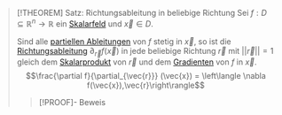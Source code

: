 >[!THEOREM] Satz: Richtungsableitung in beliebige Richtung
>Sei $f: D\subseteq\mathbb{R}^n\to\mathbb{R}$ ein [Skalarfeld](Skalarfeld.md) und $\vec{x}\in D$.
>
>Sind alle [partiellen Ableitungen](Differentiation/Partielle%20Ableitung.md) von $f$ stetig in $\vec{x}$, so ist die [Richtungsableitung](Richtungsableitung.md) $\partial_{\vec{r}} f(\vec{x})$ in jede beliebige Richtung $\vec{r}$ mit $||\vec{r}|| = 1$ gleich dem [Skalarprodukt](../../../../../Lineare%20Algebra/Vektoren%20als%20Matrizen/Reelle%20Vektoren/Kanonisches%20Skalarprodukt.md) von $\vec{r}$ und dem [Gradienten](Gradient.md) von $f$ in $\vec{x}$.
>$$\frac{\partial f}{\partial_{\vec{r}}} (\vec{x}) = \left\langle \nabla f(\vec{x}),\vec{r}\right\rangle$$
>>[!PROOF]- Beweis

